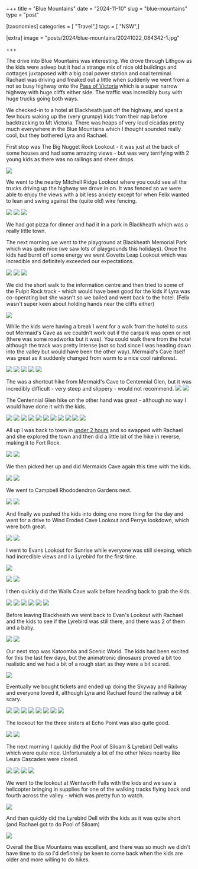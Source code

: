 +++
title = "Blue Mountains"
date = "2024-11-10"
slug = "blue-mountains"
type = "post"

[taxonomies]
categories = [ "Travel",]
tags = [ "NSW",]

[extra]
image = "posts/2024/blue-mountains/20241022_084342-1.jpg"

+++

The drive into Blue Mountains was interesting. We drove through Lithgow as the kids were asleep but it had a strange mix of nice old buildings and cottages juxtaposed with a big coal power station and coal terminal. Rachael was driving and freaked out a little when suddenly we went from a not so busy highway onto the 
[Pass of Victoria](https://www.google.com.au/maps/@-33.5819292,150.2320729,3a,60y,65.06h,76.65t/data=!3m7!1e1!3m5!1s9iA4lIG3rTRa4Xbkv2jrWA!2e0!6shttps:%2F%2Fstreetviewpixels-pa.googleapis.com%2Fv1%2Fthumbnail%3Fcb_client%3Dmaps_sv.tactile%26w%3D900%26h%3D600%26pitch%3D13.354804368059476%26panoid%3D9iA4lIG3rTRa4Xbkv2jrWA%26yaw%3D65.06419602550186!7i16384!8i8192?hl=en&entry=ttu&g_ep=EgoyMDI0MTExMy4xIKXMDSoASAFQAw%3D%3D) which is a super narrow highway with huge cliffs either side. The traffic was incredibly busy with huge trucks going both ways.

We checked-in to a hotel at Blackheath just off the highway, and spent a few hours waking up the (very grumpy) kids from their nap before backtracking to Mt Victoria. There was heaps of very loud cicadas pretty much everywhere in the Blue Mountains which I thought sounded really cool, but they bothered Lyra and Rachael. 

First stop was The Big Nugget Rock Lookout - it was just at the back of some houses and had some amazing views - but was very terrifying with 2 young kids as there was no railings and sheer drops. 

![](20241021_174350.jpg) 


We went to the nearby Mitchell Ridge Lookout where you could see all the trucks driving up the highway we drove in on. It was fenced so we were able to enjoy the views with a bit less anxiety except for when Felix wanted to lean and swing against the (quite old) wire fencing. 

 ![](20241021_175940.jpg) ![](20241021_180215.jpg) ![](20241021_180255.jpg) 

We had got pizza for dinner and had it in a park in Blackheath which was a really little town. 

The next morning we went to the playground at Blackheath Memorial Park which was quite nice (we saw lots of playgrounds this holidays). Once the kids had burnt off some energy we went Govetts Leap Lookout which was incredible and definitely exceeded our expectations. 

![](20241022_084342-1.jpg) ![](20241022_084351.jpg) ![](20241022_091151.jpg)


We did the short walk to the information centre and then tried to some of the Pulpit Rock track - which would have been good for the kids if Lyra was co-operating but she wasn't so we bailed and went back to the hotel. (Felix wasn't super keen about holding hands near the cliffs either)

![](20241022_104859.jpg) 

While the kids were having a break I went for a walk from the hotel to suss out Mermaid's Cave as we couldn't work out if the carpark was open or not (there was some roadworks but it was). You could walk there from the hotel although the track was pretty intense (not so bad since I was heading down into the valley but would have been the other way). Mermaid's Cave itself was great as it suddenly changed from warm to a nice cool rainforest. 

![](20241022_115112.jpg) ![](20241022_115330.jpg) ![](20241022_115425.jpg) ![](20241022_115504.jpg) ![](20241022_115924.jpg)

The was a shortcut hike from Mermaid's Cave to Centennial Glen, but it was incredibly difficult - very steep and slippery - would not recommend. 
 ![](20241022_120805.jpg) ![](20241022_120921.jpg) 

The Centennial Glen hike on the other hand was great - although no way I would have done it with the kids. 

 ![](20241022_123212.jpg) ![](20241022_123453.jpg) ![](20241022_123846.jpg) ![](20241022_123908.jpg) ![](20241022_124155.jpg) ![](20241022_125218.jpg) ![](20241022_125300.jpg) ![](20241022_125445.jpg) ![](20241022_125537.jpg) ![](20241022_130159.jpg) ![](20241022_130909.jpg) 

All up I was back to town in [under 2 hours](https://www.strava.com/activities/12713689787) and so swapped with Rachael and she explored the town and then did a little bit of the hike in reverse, making it to Fort Rock.

![](20241022_145151.jpg) ![](20241022_145722.jpg) 
 
We then picked her up and did Mermaids Cave again this time with the kids.

![](20241022_154216.jpg) ![](20241022_154406.jpg) 
 
We went to Campbell Rhododendron Gardens next.

![](20241022_161448.jpg) ![](20241022_163041.jpg) 
 
And finally we pushed the kids into doing one more thing for the day and went for a drive to Wind Eroded Cave Lookout and Perrys lookdown, which were both great. 

![](20241022_165951.jpg) ![](20241022_171053.jpg)

I went to Evans Lookout for Sunrise while everyone was still sleeping, which had incredible views and I a Lyrebird for the first time.
 
 ![](20241023_060111.jpg) 
 
 ![](20241023_060130.jpg) ![](20241023_060706.jpg) 
 
 I then quickly did the Walls Cave walk before heading back to grab the kids.
 
 ![](20241023_062954.jpg) ![](20241023_063814.jpg) ![](20241023_063833.jpg) ![](20241023_064019.jpg) ![](20241023_064037.jpg) ![](20241023_064701.jpg) 

 Before leaving Blackheath we went back to Evan's Lookout with Rachael and the kids to see if the Lyrebird was still there, and there was 2 of them and a baby. 
 
![](20241023_083757.jpg) ![](20241023_084646.jpg) 
 
Our next stop was Katoomba and Scenic World. The kids had been excited for this the last few days, but the animatronic dinosaurs proved a bit too realistic and we had a bit of a rough start as they were a bit scared. 

![](20241023_101113.jpg)
 
Eventually we bought tickets and ended up doing the Skyway and Railway and everyone loved it, although Lyra and Rachael found the railway a bit scary.
 
![](20241023_103834.jpg) ![](20241023_103919.jpg) ![](20241023_104235.jpg) ![](20241023_113625.jpg) ![](20241023_113713.jpg) ![](20241023_114119.jpg) ![](20241023_114944.jpg) ![](20241023_114946.jpg) 
 
The lookout for the three sisters at Echo Point was also quite good.
 
![](20241023_150811.jpg) ![](20241023_160955.jpg) 

The next morning I quickly did the Pool of Siloam & Lyrebird Dell walks which were quite nice. Unfortunately a lot of the other hikes nearby like Leura Cascades were closed.   

![](20241024_060941.jpg) ![](20241024_061956.jpg) ![](20241024_062044.jpg) ![](20241024_063409.jpg)  

We went to the lookout at Wentworth Falls with the kids and we saw a helicopter bringing in supplies for one of the walking tracks flying back and fourth across the valley - which was pretty fun to watch.

![](20241024_101953.jpg) 


And then quickly did the Lyrebird Dell with the kids as it was quite short (and Rachael got to do Pool of Siloam)

![](20241024_154326.jpg)

Overall the Blue Mountains was excellent, and there was so much we didn't have time to do so I'd definitely be keen to come back when the kids are older and more willing to do hikes.